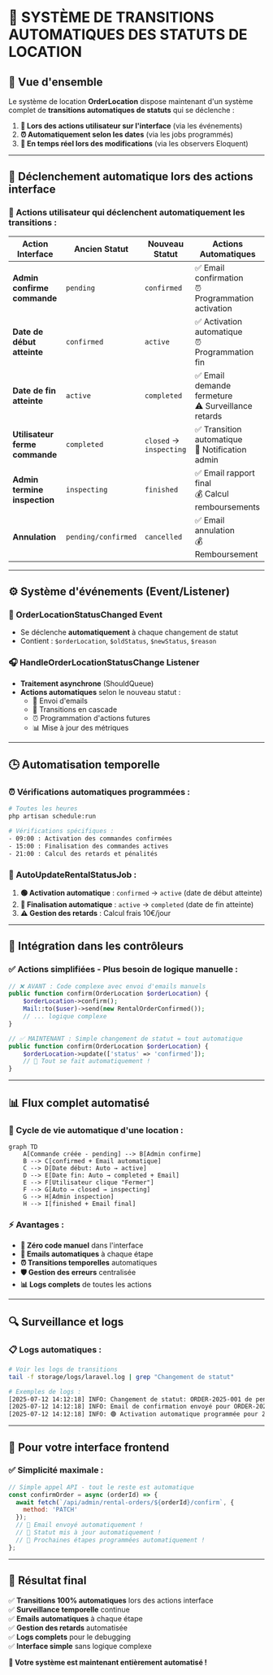 # 🔄 SYSTÈME DE TRANSITIONS AUTOMATIQUES DES STATUTS DE LOCATION

## 🎯 **Vue d'ensemble**

Le système de location **OrderLocation** dispose maintenant d'un système complet de **transitions automatiques de statuts** qui se déclenche :

1. **🔧 Lors des actions utilisateur sur l'interface** (via les événements)
2. **⏰ Automatiquement selon les dates** (via les jobs programmés)
3. **🔄 En temps réel lors des modifications** (via les observers Eloquent)

---

## 🚀 **Déclenchement automatique lors des actions interface**

### **📱 Actions utilisateur qui déclenchent automatiquement les transitions :**

| Action Interface | Ancien Statut | Nouveau Statut | Actions Automatiques |
|------------------|---------------|----------------|----------------------|
| **Admin confirme commande** | `pending` | `confirmed` | ✅ Email confirmation<br>⏰ Programmation activation |
| **Date de début atteinte** | `confirmed` | `active` | ✅ Activation automatique<br>⏰ Programmation fin |
| **Date de fin atteinte** | `active` | `completed` | ✅ Email demande fermeture<br>⚠️ Surveillance retards |
| **Utilisateur ferme commande** | `completed` | `closed` → `inspecting` | ✅ Transition automatique<br>📧 Notification admin |
| **Admin termine inspection** | `inspecting` | `finished` | ✅ Email rapport final<br>💰 Calcul remboursements |
| **Annulation** | `pending/confirmed` | `cancelled` | ✅ Email annulation<br>💰 Remboursement |

---

## ⚙️ **Système d'événements (Event/Listener)**

### **📡 OrderLocationStatusChanged Event**
- Se déclenche **automatiquement** à chaque changement de statut
- Contient : `$orderLocation`, `$oldStatus`, `$newStatus`, `$reason`

### **🎧 HandleOrderLocationStatusChange Listener**
- **Traitement asynchrone** (ShouldQueue)
- **Actions automatiques** selon le nouveau statut :
  - 📧 Envoi d'emails
  - 🔄 Transitions en cascade
  - ⏰ Programmation d'actions futures
  - 📊 Mise à jour des métriques

---

## 🕒 **Automatisation temporelle**

### **⏰ Vérifications automatiques programmées :**

```bash
# Toutes les heures
php artisan schedule:run

# Vérifications spécifiques :
- 09:00 : Activation des commandes confirmées
- 15:00 : Finalisation des commandes actives  
- 21:00 : Calcul des retards et pénalités
```

### **🤖 AutoUpdateRentalStatusJob :**

1. **🟢 Activation automatique** : `confirmed` → `active` (date de début atteinte)
2. **🔴 Finalisation automatique** : `active` → `completed` (date de fin atteinte)  
3. **⚠️ Gestion des retards** : Calcul frais 10€/jour

---

## 🔧 **Intégration dans les contrôleurs**

### **✅ Actions simplifiées - Plus besoin de logique manuelle :**

```php
// ❌ AVANT : Code complexe avec envoi d'emails manuels
public function confirm(OrderLocation $orderLocation) {
    $orderLocation->confirm();
    Mail::to($user)->send(new RentalOrderConfirmed());
    // ... logique complexe
}

// ✅ MAINTENANT : Simple changement de statut = tout automatique
public function confirm(OrderLocation $orderLocation) {
    $orderLocation->update(['status' => 'confirmed']);
    // 🎉 Tout se fait automatiquement !
}
```

---

## 📊 **Flux complet automatisé**

### **🔄 Cycle de vie automatique d'une location :**

```mermaid
graph TD
    A[Commande créée - pending] --> B[Admin confirme]
    B --> C[confirmed + Email automatique]
    C --> D[Date début: Auto → active]
    D --> E[Date fin: Auto → completed + Email]
    E --> F[Utilisateur clique "Fermer"]
    F --> G[Auto → closed → inspecting]
    G --> H[Admin inspection]
    H --> I[finished + Email final]
```

### **⚡ Avantages :**

- **🎯 Zéro code manuel** dans l'interface
- **📧 Emails automatiques** à chaque étape
- **⏰ Transitions temporelles** automatiques
- **🛡️ Gestion des erreurs** centralisée
- **📊 Logs complets** de toutes les actions

---

## 🔍 **Surveillance et logs**

### **📋 Logs automatiques :**
```bash
# Voir les logs de transitions
tail -f storage/logs/laravel.log | grep "Changement de statut"

# Exemples de logs :
[2025-07-12 14:12:18] INFO: Changement de statut: ORDER-2025-001 de pending vers confirmed
[2025-07-12 14:12:18] INFO: Email de confirmation envoyé pour ORDER-2025-001
[2025-07-12 14:12:18] INFO: 🟢 Activation automatique programmée pour 2025-07-15 09:00
```

---

## 🚀 **Pour votre interface frontend**

### **✅ Simplicité maximale :**

```javascript
// Simple appel API - tout le reste est automatique
const confirmOrder = async (orderId) => {
  await fetch(`/api/admin/rental-orders/${orderId}/confirm`, {
    method: 'PATCH'
  });
  // 🎉 Email envoyé automatiquement !
  // 🎉 Statut mis à jour automatiquement !
  // 🎉 Prochaines étapes programmées automatiquement !
};
```

---

## 🎯 **Résultat final**

✅ **Transitions 100% automatiques** lors des actions interface  
✅ **Surveillance temporelle** continue  
✅ **Emails automatiques** à chaque étape  
✅ **Gestion des retards** automatisée  
✅ **Logs complets** pour le debugging  
✅ **Interface simple** sans logique complexe

**🎉 Votre système est maintenant entièrement automatisé !**
